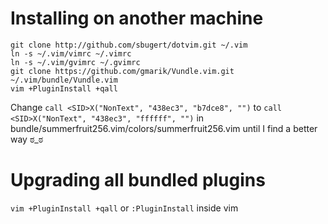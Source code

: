 Installing on another machine
=============================
    git clone http://github.com/sbugert/dotvim.git ~/.vim
    ln -s ~/.vim/vimrc ~/.vimrc
    ln -s ~/.vim/gvimrc ~/.gvimrc
    git clone https://github.com/gmarik/Vundle.vim.git ~/.vim/bundle/Vundle.vim
    vim +PluginInstall +qall

Change `call <SID>X("NonText", "438ec3", "b7dce8", "")` to `call <SID>X("NonText", "438ec3", "ffffff", "")` in bundle/summerfruit256.vim/colors/summerfruit256.vim until I find a better way ಠ_ಠ

Upgrading all bundled plugins
=============================
`vim +PluginInstall +qall` or `:PluginInstall` inside vim

